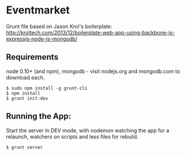 # Eventmarket

Grunt file based on Jason Krol's boilerplate:
http://kroltech.com/2013/12/boilerplate-web-app-using-backbone-js-expressjs-node-js-mongodb/

## Requirements

node 0.10+ (and npm), mongodb - visit nodejs.org and mongodb.com to download
each.

    $ sudo npm install -g grunt-cli
    $ npm install
    $ grunt init:dev

## Running the App:

Start the server in DEV mode, with nodemon watching the app for a relaunch,
watchers on scripts and less files for rebuild.

    $ grunt server
